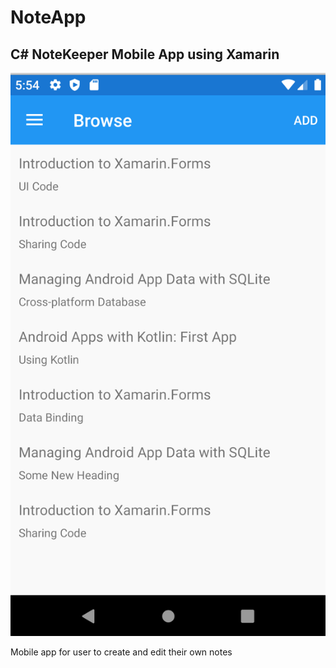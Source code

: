 # NoteApp

## C# NoteKeeper Mobile App using Xamarin

![screenshot](images/PhoneApp.png)

<p> Mobile app for user to create and edit their own notes
